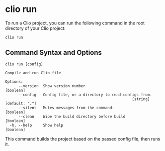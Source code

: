 # clio run

To run a Clio project, you can run the following command in the root directory of your Clio project:

```text
clio run
```

## Command Syntax and Options

```text
clio run [config]

Compile and run Clio file

Options:
      --version  Show version number                                   [boolean]
      --config   Config file, or a directory to read configs from.
                                                         [string] [default: "."]
      --silent   Mutes messages from the command.                      [boolean]
      --clean    Wipe the build directory before build                 [boolean]
  -h, --help     Show help                                             [boolean]
```

This command builds the project based on the passed config file, then runs it.

